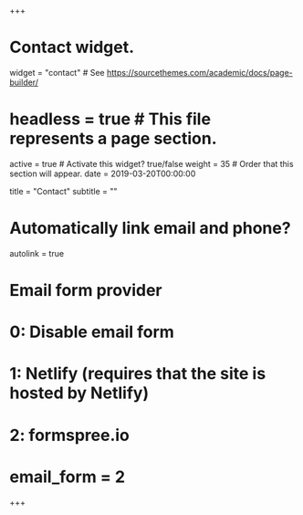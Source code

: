+++
# Contact widget.
widget = "contact"  # See https://sourcethemes.com/academic/docs/page-builder/
# headless = true  # This file represents a page section.
active = true  # Activate this widget? true/false
weight = 35  # Order that this section will appear.
date = 2019-03-20T00:00:00

title = "Contact"
subtitle = ""

# Automatically link email and phone?
autolink = true

# Email form provider
#   0: Disable email form
#   1: Netlify (requires that the site is hosted by Netlify)
#   2: formspree.io
# email_form = 2
+++

